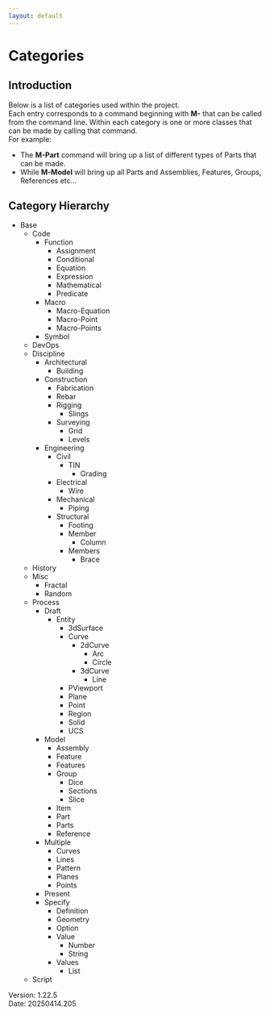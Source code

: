 ```yaml
---
layout: default
---
```


# Categories

## Introduction

Below is a list of categories used within the project.  
Each entry corresponds to a command beginning with **M\-** that can be called from the command line.
Within each category is one or more classes that can be made by calling that command.  
For example: 

- The **M-Part** command will bring up a list of different types of Parts that can be made.  
- While **M-Model** will bring up all Parts and Assemblies, Features, Groups, References etc...  

## Category Hierarchy

- Base
  - Code
    - Function
      - Assignment
      - Conditional
      - Equation
      - Expression
      - Mathematical
      - Predicate
    - Macro
      - Macro-Equation
      - Macro-Point
      - Macro-Points
    - Symbol
  - DevOps
  - Discipline
    - Architectural
      - Building
    - Construction
      - Fabrication
      - Rebar
      - Rigging
        - Slings
      - Surveying
        - Grid
        - Levels
    - Engineering
      - Civil
        - TIN
          - Grading
      - Electrical
        - Wire
      - Mechanical
        - Piping
      - Structural
        - Footing
        - Member
          - Column
        - Members
          - Brace
  - History
  - Misc
    - Fractal
    - Random
  - Process
    - Draft
      - Entity
        - 3dSurface
        - Curve
          - 2dCurve
            - Arc
            - Circle
          - 3dCurve
            - Line
        - PViewport
        - Plane
        - Point
        - Region
        - Solid
        - UCS
    - Model
      - Assembly
      - Feature
      - Features
      - Group
        - Dice
        - Sections
        - Slice
      - Item
      - Part
      - Parts
      - Reference
    - Multiple
      - Curves
      - Lines
      - Pattern
      - Planes
      - Points
    - Present
    - Specify
      - Definition
      - Geometry
      - Option
      - Value
        - Number
        - String
      - Values
        - List
  - Script

Version:  1.22.5
<br>
Date: 20250414.205
